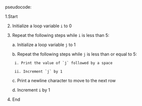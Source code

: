 pseudocode:


1.Start

2. Initialize a loop variable `i` to 0

3. Repeat the following steps while `i` is less than 5:

    a. Initialize a loop variable `j` to 1

    b. Repeat the following steps while `j` is less than or equal to 5:

        i. Print the value of `j` followed by a space

        ii. Increment `j` by 1

    c. Print a newline character to move to the next row

    d. Increment `i` by 1

4. End

